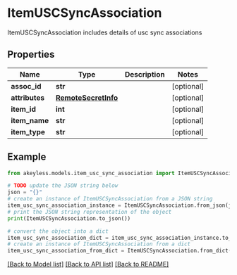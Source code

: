 # ItemUSCSyncAssociation

ItemUSCSyncAssociation includes details of usc sync associations

## Properties

Name | Type | Description | Notes
------------ | ------------- | ------------- | -------------
**assoc_id** | **str** |  | [optional] 
**attributes** | [**RemoteSecretInfo**](RemoteSecretInfo.md) |  | [optional] 
**item_id** | **int** |  | [optional] 
**item_name** | **str** |  | [optional] 
**item_type** | **str** |  | [optional] 

## Example

```python
from akeyless.models.item_usc_sync_association import ItemUSCSyncAssociation

# TODO update the JSON string below
json = "{}"
# create an instance of ItemUSCSyncAssociation from a JSON string
item_usc_sync_association_instance = ItemUSCSyncAssociation.from_json(json)
# print the JSON string representation of the object
print(ItemUSCSyncAssociation.to_json())

# convert the object into a dict
item_usc_sync_association_dict = item_usc_sync_association_instance.to_dict()
# create an instance of ItemUSCSyncAssociation from a dict
item_usc_sync_association_from_dict = ItemUSCSyncAssociation.from_dict(item_usc_sync_association_dict)
```
[[Back to Model list]](../README.md#documentation-for-models) [[Back to API list]](../README.md#documentation-for-api-endpoints) [[Back to README]](../README.md)


